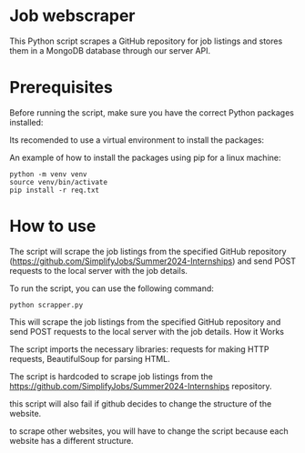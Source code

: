 # Job webscraper
This Python script scrapes a GitHub repository for job listings and stores them in a MongoDB database through our server API.


# Prerequisites
Before running the script, make sure you have the correct Python packages installed:

Its recomended to use a virtual environment to install the packages:

An example of how to install the packages using pip for a linux machine:

```
python -m venv venv
source venv/bin/activate
pip install -r req.txt 
```



# How to use
The script will scrape the job listings from the specified GitHub repository (https://github.com/SimplifyJobs/Summer2024-Internships) and send POST requests to the local server with the job details.

To run the script, you can use the following command:
```
python scrapper.py
```

This will scrape the job listings from the specified GitHub repository and send POST requests to the local server with the job details.
How it Works

The script imports the necessary libraries: requests for making HTTP requests, BeautifulSoup for parsing HTML.


The script is hardcoded to scrape job listings from the https://github.com/SimplifyJobs/Summer2024-Internships repository.

this script will also fail if github decides to change the structure of the website.

to scrape other websites, you will have to change the script because each website has a different structure.
